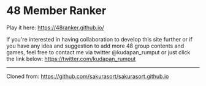 # 48 Member Ranker

Play it here: https://48ranker.github.io/

If you're interested in having collaboration to develop this site further or if you have any idea and suggestion to add more 48 group contents and games, feel free to contact me via twitter @kudapan_rumput or just click the link below:
https://twitter.com/kudapan_rumput

_______________________________________________________________
Cloned from: https://github.com/sakurasort/sakurasort.github.io

